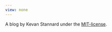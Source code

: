 ```yaml
---
view: none
---
```


A blog by Kevan Stannard under the [MIT-license][1].

[1]: http://opensource.org/licenses/MIT
